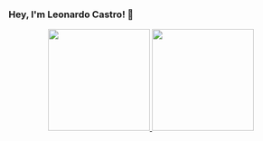 ### Hey, I'm Leonardo Castro! 👋


<div align="center">
  <a href="https://github.com/leleocastro">
  <img height="180em" src="https://github-readme-stats.vercel.app/api?username=leleocastro&show_icons=true&theme=dark&include_all_commits=true&count_private=true"/>
  <img height="180em" src="https://github-readme-stats.vercel.app/api/top-langs/?username=leleocastro&layout=compact&langs_count=7&theme=dark&count_private=true"/>
</div>
 
